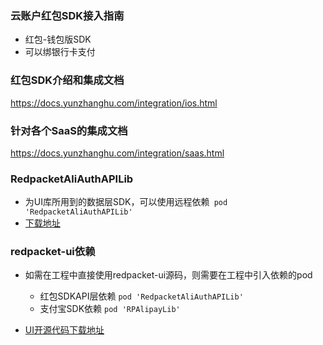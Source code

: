 ### 云账户红包SDK接入指南
* 红包-钱包版SDK
* 可以绑银行卡支付

### 红包SDK介绍和集成文档
https://docs.yunzhanghu.com/integration/ios.html

### 针对各个SaaS的集成文档
https://docs.yunzhanghu.com/integration/saas.html

### RedpacketAliAuthAPILib
* 为UI库所用到的数据层SDK，可以使用远程依赖` pod 'RedpacketAliAuthAPILib'`
* [下载地址](https://github.com/YunzhanghuOpen/cocoapods-redpacket-api)

### redpacket-ui依赖
* 如需在工程中直接使用redpacket-ui源码，则需要在工程中引入依赖的pod
    * 红包SDKAPI层依赖 `pod 'RedpacketAliAuthAPILib'`
    * 支付宝SDK依赖 `pod 'RPAlipayLib'`

* [UI开源代码下载地址](https://github.com/YunzhanghuOpen/redpacket-ui-open-ios)



